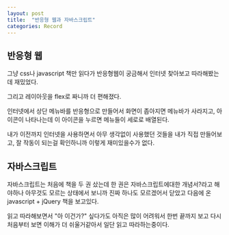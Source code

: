 ```yaml
---
layout: post
title:  "반응형 웹과 자바스크립트"
categories: Record
---
```


## 반응형 웹


그냥 css나 javascript 책만 읽다가 반응형웹이 궁금해서
인터넷 찾아보고 따라해봤는데 재밌었다.    

그리고 레이아웃을 flex로 짜니까 더 편해졌다.  

인터넷에서 상단 메뉴바를 반응형으로 만들어서 화면이 좁아지면
메뉴바가 사라지고, 아이콘이 나타나는데 이 아이콘을 누르면
메뉴들이 세로로 배열된다.  

내가 이전까지 인터넷을 사용하면서 아무 생각없이 사용했던 것들을 내가 직접 만들어보고, 잘 작동이 되는걸 확인하니까
이렇게 재미있을수가 없다.  


## 자바스크립트


자바스크립트는 처음에 책을 두 권 샀는데 한 권은
자바스크립트에대한 개념서?라고 해야하나 아무것도 모르는 상태에서 보니까 진짜 하나도 모르겠어서 닫았고 다음에 온 javascript + jQuery 책을 보고있다.  

읽고 따라해보면서 "아 이건가?" 싶다가도 아직은 많이 어려워서 한번 끝까지 보고 다시 처음부터 보면 이해가 더 쉬울거같아서 일단 읽고 따라하는중이다.  
